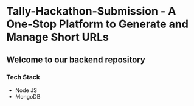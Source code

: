 # Tally-Hackathon-Submission - A One-Stop Platform to Generate and Manage Short URLs

## Welcome to our backend repository
### Tech Stack
- Node JS
- MongoDB
